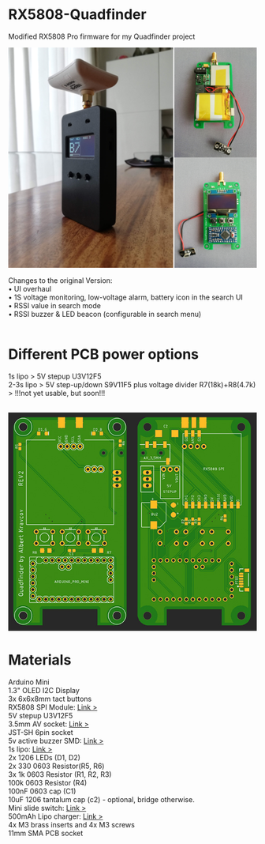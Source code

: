 # RX5808-Quadfinder
Modified RX5808 Pro firmware for my Quadfinder project

<img src="https://raw.githubusercontent.com/skaman82/RX5808-Quadfinder/master/images/start.jpg">

Changes to the original Version: <br>
• UI overhaul<br>
• 1S voltage monitoring, low-voltage alarm, battery icon in the search UI<br>
• RSSI value in search mode<br>
• RSSI buzzer & LED beacon (configurable in search menu)<br><br>

# Different PCB power options<br>
1s lipo > 5V stepup U3V12F5<br>
2-3s lipo > 5V step-up/down S9V11F5 plus voltage divider R7(18k)+R8(4.7k) > !!!not yet usable, but soon!!!<br><br>

<img src="https://raw.githubusercontent.com/skaman82/RX5808-Quadfinder/master/images/pcbs.jpg">

# Materials<br>
Arduino Mini<br>
1.3" OLED I2C Display<br>
3x 6x6x8mm tact buttons<br>
RX5808 SPI Module: <a href="https://de.aliexpress.com/item/1-ST-CK-RX5808-5-8G-SPI-Open-Source-Diversity-Empf-nger-FPV-AV-RX-modul/32852232709.html?spm=a2g0s.9042311.0.0.27424c4d7NSdLk">Link ></a><br>
5V stepup U3V12F5<br>
3.5mm AV socket: <a href="https://de.aliexpress.com/item/50pcs-PJ-320D-3-5mm-4Pin-Audio-Plug-jack-3-5-3-1-Headset-Headphone-Connector/32828520598.html?spm=a2g0s.9042311.0.0.27424c4dz3Jizb">Link ></a><br>
JST-SH 6pin socket<br> 
5v active buzzer SMD: <a href="https://de.aliexpress.com/item/3V-5V-ultra-small-SMD-active-patch-buzzer-9-5mm-9-5mm-5mm-square/1706981111.html?spm=a2g0s.9042311.0.0.27424c4ddocSic">Link ></a><br>
1s lipo: <a href="https://de.aliexpress.com/item/1-st-cke-3-7-v-500-mah-Lithium-Polymer-Batterie-3-7-v-Volt-503035/32950407438.html?spm=a2g0s.9042311.0.0.27424c4d7NSdLk">Link ></a><br>
2x 1206 LEDs (D1, D2)<br>
2x 330 0603 Resistor(R5, R6)<br>
3x 1k 0603 Resistor (R1, R2, R3)<br>
100k 0603 Resistor (R4)<br>
100nF 0603 cap (C1)<br>
10uF 1206 tantalum cap (c2) - optional, bridge otherwise.<br>
Mini slide switch: <a href="https://de.aliexpress.com/item/20-st-cke-MSS22D18-Mini-DIP-Schiebeschalter-1P2T-3Pin-f-r-DIY-Elektronische-Zubeh-r-Mikroschalter/32859694454.html?spm=a2g0s.9042311.0.0.27424c4ddocSic">Link ></a><br>
500mAh Lipo charger: <a href="https://www.banggood.com/Lantian-1S-3_7V-4_2V-0_4A-Android-Micro-USB-Lipo-Battery-Charger-Board-Module-for-FPV-RC-Drone-p-1347517.html?p=03160313547712015036">Link ></a><br>
4x M3 brass inserts and 4x M3 screws<br>
11mm SMA PCB socket

